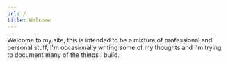 ```yaml
---
url: /
title: Welcome
---
```


Welcome to my site, 
this is intended to be a mixture of professional and personal stuff, 
I'm occasionally writing some of my thoughts  and I'm trying to document many of the things I build.